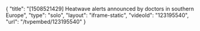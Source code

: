 {
    "title": "[1508521429] Heatwave alerts announced by doctors in southern Europe",
    "type": "solo",
    "layout": "iframe-static",
    "videoId": "123195540",
    "url": "\/tvpembed\/123195540"
}